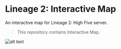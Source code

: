 # Lineage 2: Interactive Map

An interactive map for Lineage 2: High Five server.

> This repository contains Interactive Map.

![alt text](https://github.com/ProjackL2/l2-interactive-map/blob/main/preview/web.jpg?raw=true)
